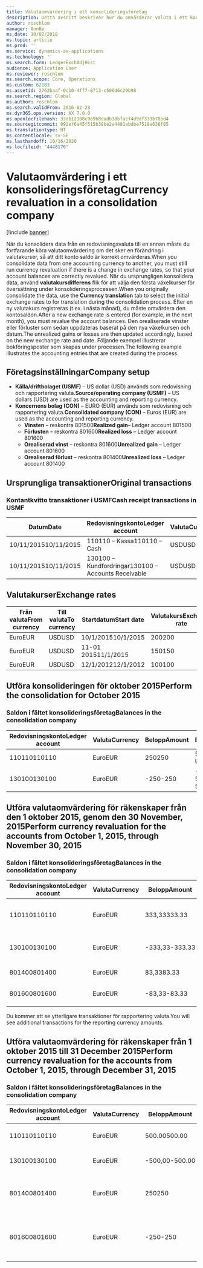 ```yaml
---
title: Valutaomvärdering i ett konsolideringsföretag
description: Detta avsnitt beskriver hur du omvärderar valuta i ett konsolideringsföretag.
author: roschlom
manager: AnnBe
ms.date: 10/02/2018
ms.topic: article
ms.prod: ''
ms.service: dynamics-ax-applications
ms.technology: ''
ms.search.form: LedgerExchAdjHist
audience: Application User
ms.reviewer: roschlom
ms.search.scope: Core, Operations
ms.custom: 62183
ms.assetid: 2762baaf-0c10-4ff7-8713-c506d6c29b98
ms.search.region: Global
ms.author: roschlom
ms.search.validFrom: 2016-02-28
ms.dyn365.ops.version: AX 7.0.0
ms.openlocfilehash: 33db12388c969b8dadb38bfacf4d9df333b78bd4
ms.sourcegitcommit: 092ef6a45f515b38be2a4481abdbe7518a636f85
ms.translationtype: HT
ms.contentlocale: sv-SE
ms.lasthandoff: 10/16/2020
ms.locfileid: "4448176"
---
```

# <a name="currency-revaluation-in-a-consolidation-company"></a><span data-ttu-id="17261-103">Valutaomvärdering i ett konsolideringsföretag</span><span class="sxs-lookup"><span data-stu-id="17261-103">Currency revaluation in a consolidation company</span></span>

[!include [banner](../includes/banner.md)]

<span data-ttu-id="17261-104">När du konsolidera data från en redovisningsvaluta till en annan måste du fortfarande köra valutaomvärdering om det sker en förändring i valutakurser, så att ditt konto saldo är korrekt omvärderas.</span><span class="sxs-lookup"><span data-stu-id="17261-104">When you consolidate data from one accounting currency to another, you must still run currency revaluation if there is a change in exchange rates, so that your account balances  are correctly revalued.</span></span> <span data-ttu-id="17261-105">När du ursprungligen konsolidera data, använd **valutakursdifferens** flik för att välja den första växelkurser för översättning under konsolideringsprocessen.</span><span class="sxs-lookup"><span data-stu-id="17261-105">When you originally consolidate the data, use the **Currency translation** tab to select the initial exchange rates to for translation during the consolidation process.</span></span> <span data-ttu-id="17261-106">Efter en ny valutakurs registreras (t.ex. i nästa månad), du måste omvärdera den kontosaldon.</span><span class="sxs-lookup"><span data-stu-id="17261-106">After a new exchange rate is entered (for example, in the next month), you must revalue the account balances.</span></span> <span data-ttu-id="17261-107">Den orealiserade vinster eller förluster som sedan uppdateras baserat på den nya växelkursen och datum.</span><span class="sxs-lookup"><span data-stu-id="17261-107">The unrealized gains or losses are then updated accordingly, based on the new exchange rate and date.</span></span> <span data-ttu-id="17261-108">Följande exempel illustrerar bokföringsposter som skapas under processen.</span><span class="sxs-lookup"><span data-stu-id="17261-108">The following example illustrates the accounting entries that are created during the process.</span></span>

## <a name="company-setup"></a><span data-ttu-id="17261-109">Företagsinställningar</span><span class="sxs-lookup"><span data-stu-id="17261-109">Company setup</span></span>
-   <span data-ttu-id="17261-110">**Källa/driftbolaget (USMF)** – US dollar (USD) används som redovisning och rapportering valuta.</span><span class="sxs-lookup"><span data-stu-id="17261-110">**Source/operating company (USMF)** – US dollars (USD) are used as the accounting and reporting currency.</span></span>
-   <span data-ttu-id="17261-111">**Koncernens bolag (CON)** – EURO (EUR) används som redovisning och rapportering valuta.</span><span class="sxs-lookup"><span data-stu-id="17261-111">**Consolidated company (CON)** – Euros (EUR) are used as the accounting and reporting currency.</span></span>
    -   <span data-ttu-id="17261-112">**Vinsten** – reskontra 801500</span><span class="sxs-lookup"><span data-stu-id="17261-112">**Realized gain**– Ledger account 801500</span></span>
    -   <span data-ttu-id="17261-113">**Förlusten** – reskontra 801600</span><span class="sxs-lookup"><span data-stu-id="17261-113">**Realized loss** – Ledger account 801600</span></span>
    -   <span data-ttu-id="17261-114">**Orealiserad vinst** – reskontra 801600</span><span class="sxs-lookup"><span data-stu-id="17261-114">**Unrealized gain** – Ledger account 801600</span></span>
    -   <span data-ttu-id="17261-115">**Orealiserad förlust** – reskontra 801400</span><span class="sxs-lookup"><span data-stu-id="17261-115">**Unrealized loss** – Ledger account 801400</span></span>

## <a name="original-transactions"></a><span data-ttu-id="17261-116">Ursprungliga transaktioner</span><span class="sxs-lookup"><span data-stu-id="17261-116">Original transactions</span></span>
### <a name="cash-receipt-transactions-in-usmf"></a><span data-ttu-id="17261-117">Kontantkvitto transaktioner i USMF</span><span class="sxs-lookup"><span data-stu-id="17261-117">Cash receipt transactions in USMF</span></span>

| <span data-ttu-id="17261-118">Datum</span><span class="sxs-lookup"><span data-stu-id="17261-118">Date</span></span>       | <span data-ttu-id="17261-119">Redovisningskonto</span><span class="sxs-lookup"><span data-stu-id="17261-119">Ledger account</span></span>               | <span data-ttu-id="17261-120">Valuta</span><span class="sxs-lookup"><span data-stu-id="17261-120">Currency</span></span> | <span data-ttu-id="17261-121">Belopp</span><span class="sxs-lookup"><span data-stu-id="17261-121">Amount</span></span> |
|------------|------------------------------|----------|--------|
| <span data-ttu-id="17261-122">10/11/2015</span><span class="sxs-lookup"><span data-stu-id="17261-122">10/11/2015</span></span> | <span data-ttu-id="17261-123">110110 – Kassa</span><span class="sxs-lookup"><span data-stu-id="17261-123">110110 – Cash</span></span>                | <span data-ttu-id="17261-124">USD</span><span class="sxs-lookup"><span data-stu-id="17261-124">USD</span></span>      | <span data-ttu-id="17261-125">500</span><span class="sxs-lookup"><span data-stu-id="17261-125">500</span></span>    |
| <span data-ttu-id="17261-126">10/11/2015</span><span class="sxs-lookup"><span data-stu-id="17261-126">10/11/2015</span></span> | <span data-ttu-id="17261-127">130100 – Kundfordringar</span><span class="sxs-lookup"><span data-stu-id="17261-127">130100 – Accounts Receivable</span></span> | <span data-ttu-id="17261-128">USD</span><span class="sxs-lookup"><span data-stu-id="17261-128">USD</span></span>      | <span data-ttu-id="17261-129">-500</span><span class="sxs-lookup"><span data-stu-id="17261-129">-500</span></span>   |

## <a name="exchange-rates"></a><span data-ttu-id="17261-130">Valutakurser</span><span class="sxs-lookup"><span data-stu-id="17261-130">Exchange rates</span></span>

| <span data-ttu-id="17261-131">Från valuta</span><span class="sxs-lookup"><span data-stu-id="17261-131">From currency</span></span> | <span data-ttu-id="17261-132">Till valuta</span><span class="sxs-lookup"><span data-stu-id="17261-132">To currency</span></span> | <span data-ttu-id="17261-133">Startdatum</span><span class="sxs-lookup"><span data-stu-id="17261-133">Start date</span></span> | <span data-ttu-id="17261-134">Valutakurs</span><span class="sxs-lookup"><span data-stu-id="17261-134">Exchange rate</span></span> |
|---------------|-------------|------------|---------------|
| <span data-ttu-id="17261-135">Euro</span><span class="sxs-lookup"><span data-stu-id="17261-135">EUR</span></span>           | <span data-ttu-id="17261-136">USD</span><span class="sxs-lookup"><span data-stu-id="17261-136">USD</span></span>         | <span data-ttu-id="17261-137">10/1/2015</span><span class="sxs-lookup"><span data-stu-id="17261-137">10/1/2015</span></span>  | <span data-ttu-id="17261-138">200</span><span class="sxs-lookup"><span data-stu-id="17261-138">200</span></span>           |
| <span data-ttu-id="17261-139">Euro</span><span class="sxs-lookup"><span data-stu-id="17261-139">EUR</span></span>           | <span data-ttu-id="17261-140">USD</span><span class="sxs-lookup"><span data-stu-id="17261-140">USD</span></span>         | <span data-ttu-id="17261-141">11-01 2015</span><span class="sxs-lookup"><span data-stu-id="17261-141">11/1/2015</span></span>  | <span data-ttu-id="17261-142">150</span><span class="sxs-lookup"><span data-stu-id="17261-142">150</span></span>           |
| <span data-ttu-id="17261-143">Euro</span><span class="sxs-lookup"><span data-stu-id="17261-143">EUR</span></span>           | <span data-ttu-id="17261-144">USD</span><span class="sxs-lookup"><span data-stu-id="17261-144">USD</span></span>         | <span data-ttu-id="17261-145">12/1/2012</span><span class="sxs-lookup"><span data-stu-id="17261-145">12/1/2012</span></span>  | <span data-ttu-id="17261-146">100</span><span class="sxs-lookup"><span data-stu-id="17261-146">100</span></span>           |

## <a name="perform-the-consolidation-for-october-2015"></a><span data-ttu-id="17261-147">Utföra konsolideringen för oktober 2015</span><span class="sxs-lookup"><span data-stu-id="17261-147">Perform the consolidation for October 2015</span></span>
### <a name="balances-in-the-consolidation-company"></a><span data-ttu-id="17261-148">Saldon i fältet konsolideringsföretag</span><span class="sxs-lookup"><span data-stu-id="17261-148">Balances in the consolidation company</span></span>

| <span data-ttu-id="17261-149">Redovisningskonto</span><span class="sxs-lookup"><span data-stu-id="17261-149">Ledger account</span></span> | <span data-ttu-id="17261-150">Valuta</span><span class="sxs-lookup"><span data-stu-id="17261-150">Currency</span></span> | <span data-ttu-id="17261-151">Belopp</span><span class="sxs-lookup"><span data-stu-id="17261-151">Amount</span></span> | <span data-ttu-id="17261-152">Beräkning</span><span class="sxs-lookup"><span data-stu-id="17261-152">Calculation</span></span>    |
|----------------|----------|--------|----------------|
| <span data-ttu-id="17261-153">110110</span><span class="sxs-lookup"><span data-stu-id="17261-153">110110</span></span>         | <span data-ttu-id="17261-154">Euro</span><span class="sxs-lookup"><span data-stu-id="17261-154">EUR</span></span>      | <span data-ttu-id="17261-155">250</span><span class="sxs-lookup"><span data-stu-id="17261-155">250</span></span>    | <span data-ttu-id="17261-156">500 USD × 50 %</span><span class="sxs-lookup"><span data-stu-id="17261-156">500 USD × 50%</span></span>  |
| <span data-ttu-id="17261-157">130100</span><span class="sxs-lookup"><span data-stu-id="17261-157">130100</span></span>         | <span data-ttu-id="17261-158">Euro</span><span class="sxs-lookup"><span data-stu-id="17261-158">EUR</span></span>      | <span data-ttu-id="17261-159">-250</span><span class="sxs-lookup"><span data-stu-id="17261-159">-250</span></span>   | <span data-ttu-id="17261-160">-500 USD × 50%</span><span class="sxs-lookup"><span data-stu-id="17261-160">-500 USD × 50%</span></span> |

## <a name="perform-currency-revaluation-for-the-accounts-from-october-1-2015-through-november-30-2015"></a><span data-ttu-id="17261-161">Utföra valutaomvärdering för räkenskaper från den 1 oktober 2015, genom den 30 November, 2015</span><span class="sxs-lookup"><span data-stu-id="17261-161">Perform currency revaluation for the accounts from October 1, 2015, through November 30, 2015</span></span>
### <a name="balances-in-the-consolidation-company"></a><span data-ttu-id="17261-162">Saldon i fältet konsolideringsföretag</span><span class="sxs-lookup"><span data-stu-id="17261-162">Balances in the consolidation company</span></span>

| <span data-ttu-id="17261-163">Redovisningskonto</span><span class="sxs-lookup"><span data-stu-id="17261-163">Ledger account</span></span> | <span data-ttu-id="17261-164">Valuta</span><span class="sxs-lookup"><span data-stu-id="17261-164">Currency</span></span> | <span data-ttu-id="17261-165">Belopp</span><span class="sxs-lookup"><span data-stu-id="17261-165">Amount</span></span>  | <span data-ttu-id="17261-166">Beräkning</span><span class="sxs-lookup"><span data-stu-id="17261-166">Calculation</span></span>                        |
|----------------|----------|---------|------------------------------------|
| <span data-ttu-id="17261-167">110110</span><span class="sxs-lookup"><span data-stu-id="17261-167">110110</span></span>         | <span data-ttu-id="17261-168">Euro</span><span class="sxs-lookup"><span data-stu-id="17261-168">EUR</span></span>      | <span data-ttu-id="17261-169">333,33</span><span class="sxs-lookup"><span data-stu-id="17261-169">333.33</span></span>  | <span data-ttu-id="17261-170">Ursprungligt belopp av 500 × 66,6667 %</span><span class="sxs-lookup"><span data-stu-id="17261-170">Original amount of 500 × 66.6667%</span></span>  |
| <span data-ttu-id="17261-171">130100</span><span class="sxs-lookup"><span data-stu-id="17261-171">130100</span></span>         | <span data-ttu-id="17261-172">Euro</span><span class="sxs-lookup"><span data-stu-id="17261-172">EUR</span></span>      | <span data-ttu-id="17261-173">-333,33</span><span class="sxs-lookup"><span data-stu-id="17261-173">-333.33</span></span> | <span data-ttu-id="17261-174">Ursprungligt belopp -500 × 66,6667 %</span><span class="sxs-lookup"><span data-stu-id="17261-174">Original amount of -500 × 66.6667%</span></span> |
| <span data-ttu-id="17261-175">801400</span><span class="sxs-lookup"><span data-stu-id="17261-175">801400</span></span>         | <span data-ttu-id="17261-176">Euro</span><span class="sxs-lookup"><span data-stu-id="17261-176">EUR</span></span>      | <span data-ttu-id="17261-177">83,33</span><span class="sxs-lookup"><span data-stu-id="17261-177">83.33</span></span>   | <span data-ttu-id="17261-178">333,33 – 250</span><span class="sxs-lookup"><span data-stu-id="17261-178">333.33 – 250</span></span>                       |
| <span data-ttu-id="17261-179">801600</span><span class="sxs-lookup"><span data-stu-id="17261-179">801600</span></span>         | <span data-ttu-id="17261-180">Euro</span><span class="sxs-lookup"><span data-stu-id="17261-180">EUR</span></span>      | <span data-ttu-id="17261-181">-83,33</span><span class="sxs-lookup"><span data-stu-id="17261-181">-83.33</span></span>  | <span data-ttu-id="17261-182">-333,33 – (-250)</span><span class="sxs-lookup"><span data-stu-id="17261-182">-333.33 – (-250)</span></span>                   |

<span data-ttu-id="17261-183">Du kommer att se ytterligare transaktioner för rapportering valuta.</span><span class="sxs-lookup"><span data-stu-id="17261-183">You will see additional transactions for the reporting currency amounts.</span></span>

## <a name="perform-currency-revaluation-for-the-accounts-from-october-1-2015-through-december-31-2015"></a><span data-ttu-id="17261-184">Utföra valutaomvärdering för räkenskaper från 1 oktober 2015 till 31 December 2015</span><span class="sxs-lookup"><span data-stu-id="17261-184">Perform currency revaluation for the accounts from October 1, 2015, through December 31, 2015</span></span>
### <a name="balances-in-the-consolidation-company"></a><span data-ttu-id="17261-185">Saldon i fältet konsolideringsföretag</span><span class="sxs-lookup"><span data-stu-id="17261-185">Balances in the consolidation company</span></span>

| <span data-ttu-id="17261-186">Redovisningskonto</span><span class="sxs-lookup"><span data-stu-id="17261-186">Ledger account</span></span> | <span data-ttu-id="17261-187">Valuta</span><span class="sxs-lookup"><span data-stu-id="17261-187">Currency</span></span> | <span data-ttu-id="17261-188">Belopp</span><span class="sxs-lookup"><span data-stu-id="17261-188">Amount</span></span>  | <span data-ttu-id="17261-189">Beräkning</span><span class="sxs-lookup"><span data-stu-id="17261-189">Calculation</span></span>                                          |
|----------------|----------|---------|------------------------------------------------------|
| <span data-ttu-id="17261-190">110110</span><span class="sxs-lookup"><span data-stu-id="17261-190">110110</span></span>         | <span data-ttu-id="17261-191">Euro</span><span class="sxs-lookup"><span data-stu-id="17261-191">EUR</span></span>      | <span data-ttu-id="17261-192">500.00</span><span class="sxs-lookup"><span data-stu-id="17261-192">500.00</span></span>  | <span data-ttu-id="17261-193">Ursprungligt belopp av 500 × 1</span><span class="sxs-lookup"><span data-stu-id="17261-193">Original amount of 500 × 1</span></span>                           |
| <span data-ttu-id="17261-194">130100</span><span class="sxs-lookup"><span data-stu-id="17261-194">130100</span></span>         | <span data-ttu-id="17261-195">Euro</span><span class="sxs-lookup"><span data-stu-id="17261-195">EUR</span></span>      | <span data-ttu-id="17261-196">-500,00</span><span class="sxs-lookup"><span data-stu-id="17261-196">-500.00</span></span> | <span data-ttu-id="17261-197">Ursprungligt belopp -500 × 1</span><span class="sxs-lookup"><span data-stu-id="17261-197">Original amount of -500 × 1</span></span>                          |
| <span data-ttu-id="17261-198">801400</span><span class="sxs-lookup"><span data-stu-id="17261-198">801400</span></span>         | <span data-ttu-id="17261-199">Euro</span><span class="sxs-lookup"><span data-stu-id="17261-199">EUR</span></span>      | <span data-ttu-id="17261-200">250</span><span class="sxs-lookup"><span data-stu-id="17261-200">250</span></span>     | <span data-ttu-id="17261-201">500 – 333,33 = 166,67 166,67 83,33 + = 250</span><span class="sxs-lookup"><span data-stu-id="17261-201">500 – 333.33 = 166.67 166.67 + 83.33 = 250</span></span>           |
| <span data-ttu-id="17261-202">801600</span><span class="sxs-lookup"><span data-stu-id="17261-202">801600</span></span>         | <span data-ttu-id="17261-203">Euro</span><span class="sxs-lookup"><span data-stu-id="17261-203">EUR</span></span>      | <span data-ttu-id="17261-204">-250</span><span class="sxs-lookup"><span data-stu-id="17261-204">-250</span></span>    | <span data-ttu-id="17261-205">-500 – (-333,33) = -166,67 -166,67 + (-83,33) = -250</span><span class="sxs-lookup"><span data-stu-id="17261-205">-500 – (-333.33) = -166.67 -166.67 + (-83.33) = -250</span></span> |





